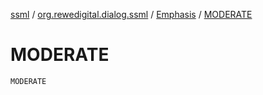 [ssml](../../index.md) / [org.rewedigital.dialog.ssml](../index.md) / [Emphasis](index.md) / [MODERATE](./-m-o-d-e-r-a-t-e.md)

# MODERATE

`MODERATE`